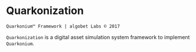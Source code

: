 # Quarkonization
`Quarkonium™ Framework | algobet Labs © 2017`

`Quarkonization` is a digital asset simulation system framework to implement `Quarkonium`. 


